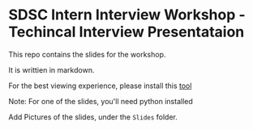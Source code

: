 # SDSC Intern Interview Workshop - Techincal Interview Presentataion

This repo contains the slides for the workshop. 

It is writtien in markdown. 

For the best viewing experience, please install this [tool](https://github.com/maaslalani/slides)

Note: For one of the slides, you'll need python installed

Add Pictures of the slides, under the `Slides` folder. 
